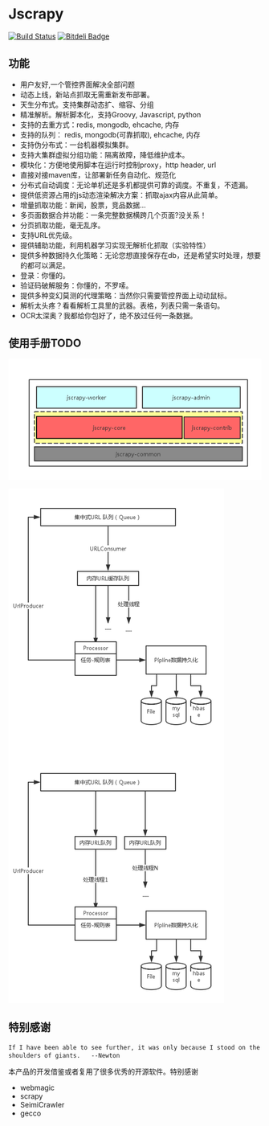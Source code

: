 # Jscrapy
[![Build Status](https://travis-ci.org/jscrapy/jscrapy.svg?branch=master)](https://travis-ci.org/jscrapy/jscrapy)
[![Bitdeli Badge](https://d2weczhvl823v0.cloudfront.net/jscrapy/jscrapy/trend.png)](https://bitdeli.com/free "Bitdeli Badge")
## 功能
- 用户友好,一个管控界面解决全部问题
- 动态上线，新站点抓取无需重新发布部署。
- 天生分布式。支持集群动态扩、缩容、分组
- 精准解析。解析脚本化，支持Groovy, Javascript, python
- 支持的去重方式：redis, mongodb, ehcache, 内存
- 支持的队列： redis, mongodb(可靠抓取), ehcache, 内存
- 支持伪分布式：一台机器模拟集群。
- 支持大集群虚拟分组功能：隔离故障，降低维护成本。
- 模块化：方便地使用脚本在运行时控制proxy，http header, url
- 直接对接maven库，让部署新任务自动化、规范化
- 分布式自动调度：无论单机还是多机都提供可靠的调度。不重复，不遗漏。
- 提供低资源占用的js动态渲染解决方案：抓取ajax内容从此简单。
- 增量抓取功能：新闻，股票，竞品数据...
- 多页面数据合并功能：一条完整数据横跨几个页面?没关系！
- 分页抓取功能，毫无乱序。
- 支持URL优先级。
- 提供辅助功能，利用机器学习实现无解析化抓取（实验特性）
- 提供多种数据持久化策略：无论您想直接保存在db，还是希望实时处理，想要的都可以满足。
- 登录：你懂的。
- 验证码破解服务：你懂的，不罗嗦。
- 提供多种变幻莫测的代理策略：当然你只需要管控界面上动动鼠标。
- 解析太头疼？看看解析工具里的武器。表格，列表只需一条语句。
- OCR太深奥？我都给你包好了，绝不放过任何一条数据。

## 使用手册TODO
![工程结构](./docs/doc/img/jscrapy_project_structure.png)

![核心处理流程](./docs/doc/img/core_process_stream.png)

## 特别感谢

```text
If I have been able to see further, it was only because I stood on the shoulders of giants.   --Newton
```
本产品的开发借鉴或者复用了很多优秀的开源软件。特别感谢

- webmagic
- scrapy
- SeimiCrawler
- gecco


